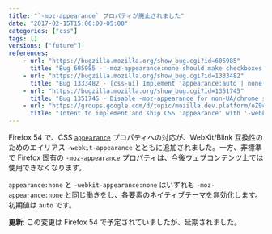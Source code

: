 ```yaml
---
title: "`-moz-appearance` プロパティが廃止されました"
date: "2017-02-15T15:00:00-05:00"
categories: ["css"]
tags: []
versions: ["future"]
references:
    - url: "https://bugzilla.mozilla.org/show_bug.cgi?id=605985"
      title: "Bug 605985 - -moz-appearance:none should make checkboxes and radios be non-replaced elements (except on Android)"
    - url: "https://bugzilla.mozilla.org/show_bug.cgi?id=1333482"
      title: "Bug 1333482 - [css-ui] Implement 'appearance:auto | none', with '-webkit-appearance' as an alias."
    - url: "https://bugzilla.mozilla.org/show_bug.cgi?id=1351745"
      title: "Bug 1351745 - Disable -moz-appearance for non-UA/chrome sheets"
    - url: "https://groups.google.com/d/topic/mozilla.dev.platform/oZ9cPF8Y1pE/discussion"
      title: "Intent to implement and ship CSS 'appearance' with '-webkit-appearance' as an alias. Unship '-moz-appearance'."
---
```

Firefox 54 で、CSS [`appearance`](https://developer.mozilla.org/docs/Web/CSS/appearance) プロパティへの対応が、WebKit/Blink 互換性のためのエイリアス `-webkit-appearance` とともに追加されました。一方、非標準で Firefox 固有の [`-moz-appearance`](https://developer.mozilla.org/docs/Web/CSS/-moz-appearance) プロパティは、今後ウェブコンテンツ上では使用できなくなります。

`appearance:none` と `-webkit-appearance:none` はいずれも `-moz-appearance:none` と同じ働きをし、各要素のネイティブテーマを無効化します。初期値は `auto` です。

**更新**: この変更は Firefox 54 で予定されていましたが、延期されました。
